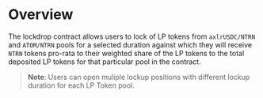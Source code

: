 # Overview

The lockdrop contract allows users to lock of LP tokens from `axlrUSDC/NTRN` and `ATOM/NTRN` pools for a selected duration against which they will receive `NTRN` tokens pro-rata to their weighted share of the LP tokens to the total deposited LP tokens for that particular pool in the contract.

> **Note**: Users can open muliple lockup positions with different lockup duration for each LP Token pool.